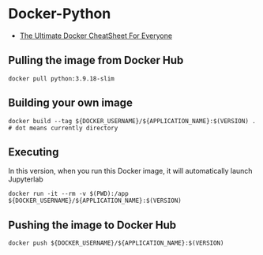 # Docker-Python

- [The Ultimate Docker CheatSheet For Everyone](https://blog.cloudnativefolks.org/the-ultimate-docker-cheatsheet-for-everyone)

## Pulling the image from Docker Hub
```shell
docker pull python:3.9.18-slim
```

## Building your own image
```shell
docker build --tag ${DOCKER_USERNAME}/${APPLICATION_NAME}:$(VERSION) . # dot means currently directory
```

## Executing
In this version, when you run this Docker image, it will automatically launch Jupyterlab

```shell
docker run -it --rm -v $(PWD):/app ${DOCKER_USERNAME}/${APPLICATION_NAME}:$(VERSION)
```

## Pushing the image to Docker Hub
```shell
docker push ${DOCKER_USERNAME}/${APPLICATION_NAME}:$(VERSION)
```
